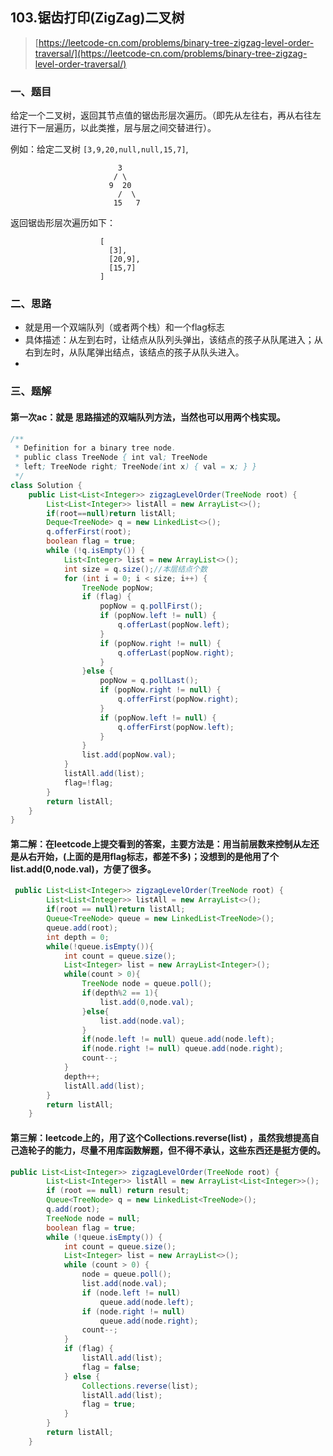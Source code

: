 ## 103.锯齿打印(ZigZag)二叉树

> [https://leetcode-cn.com/problems/binary-tree-zigzag-level-order-traversal/](https://leetcode-cn.com/problems/binary-tree-zigzag-level-order-traversal/)

### 一、题目

给定一个二叉树，返回其节点值的锯齿形层次遍历。（即先从左往右，再从右往左进行下一层遍历，以此类推，层与层之间交替进行）。

例如：给定二叉树 `[3,9,20,null,null,15,7]`,

```
                        3
                       / \
                      9  20
                        /  \
                       15   7
```

返回锯齿形层次遍历如下：

```
                    [
                      [3],
                      [20,9],
                      [15,7]
                    ]
```

### 二、思路

- 就是用一个双端队列（或者两个栈）和一个flag标志
- 具体描述：从左到右时，让结点从队列头弹出，该结点的孩子从队尾进入；从右到左时，从队尾弹出结点，该结点的孩子从队头进入。
- 

### 三、题解

#### 第一次ac：就是 思路描述的双端队列方法，当然也可以用两个栈实现。

```java
/**
 * Definition for a binary tree node.
 * public class TreeNode { int val; TreeNode
 * left; TreeNode right; TreeNode(int x) { val = x; } }
 */
class Solution {
    public List<List<Integer>> zigzagLevelOrder(TreeNode root) {
        List<List<Integer>> listAll = new ArrayList<>();
        if(root==null)return listAll;
		Deque<TreeNode> q = new LinkedList<>();
		q.offerFirst(root);
		boolean flag = true;
		while (!q.isEmpty()) {
			List<Integer> list = new ArrayList<>();
			int size = q.size();//本层结点个数
			for (int i = 0; i < size; i++) {
				TreeNode popNow;
				if (flag) {
					popNow = q.pollFirst();
					if (popNow.left != null) {
						q.offerLast(popNow.left);
					}
					if (popNow.right != null) {
						q.offerLast(popNow.right);
					}
				}else {
					popNow = q.pollLast();
					if (popNow.right != null) {
						q.offerFirst(popNow.right);
					}
					if (popNow.left != null) {
						q.offerFirst(popNow.left);
					}
				}
				list.add(popNow.val);
			}
			listAll.add(list);
			flag=!flag;
		}
		return listAll;
    }
}
```

#### 第二解：在leetcode上提交看到的答案，主要方法是：用当前层数来控制从左还是从右开始，(上面的是用flag标志，都差不多)；没想到的是他用了个list.add(0,node.val)，方便了很多。

```java
 public List<List<Integer>> zigzagLevelOrder(TreeNode root) {
        List<List<Integer>> listAll = new ArrayList<>();
        if(root == null)return listAll;
        Queue<TreeNode> queue = new LinkedList<TreeNode>();
        queue.add(root);
        int depth = 0;
        while(!queue.isEmpty()){
            int count = queue.size();
            List<Integer> list = new ArrayList<Integer>();
            while(count > 0){
                TreeNode node = queue.poll();
                if(depth%2 == 1){
                    list.add(0,node.val);             
                }else{
                    list.add(node.val);
                }
                if(node.left != null) queue.add(node.left);
                if(node.right != null) queue.add(node.right);   
                count--;
            }
            depth++;
            listAll.add(list);
        }
        return listAll;
    }
```

#### 第三解：leetcode上的，用了这个Collections.reverse(list) ，虽然我想提高自己造轮子的能力，尽量不用库函数解题，但不得不承认，这些东西还是挺方便的。

```java
public List<List<Integer>> zigzagLevelOrder(TreeNode root) {
		List<List<Integer>> listAll = new ArrayList<List<Integer>>();
		if (root == null) return result;
		Queue<TreeNode> q = new LinkedList<TreeNode>();
		q.add(root);
		TreeNode node = null;
		boolean flag = true;
		while (!queue.isEmpty()) {
			int count = queue.size();
			List<Integer> list = new ArrayList<>();
			while (count > 0) {
				node = queue.poll();
				list.add(node.val);
				if (node.left != null)
					queue.add(node.left);
				if (node.right != null)
					queue.add(node.right);
				count--;
			}
			if (flag) {
				listAll.add(list);
				flag = false;
			} else {
				Collections.reverse(list);
				listAll.add(list);
				flag = true;
			}
		}
		return listAll;
	}
```



